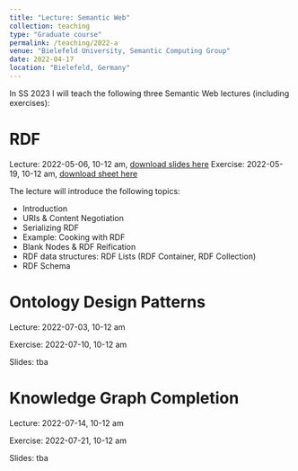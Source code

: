 ```yaml
---
title: "Lecture: Semantic Web"
collection: teaching
type: "Graduate course"
permalink: /teaching/2022-a
venue: "Bielefeld University, Semantic Computing Group"
date: 2022-04-17
location: "Bielefeld, Germany"
---
```


In SS 2023 I will teach the following three Semantic Web lectures (including exercises):

RDF 
======
Lecture: 2022-05-06, 10-12 am, [download slides here](https://moritzblum.github.io/files/Semantic_Web_Lecture___RDF-4.pdf)
Exercise: 2022-05-19, 10-12 am, [download sheet here](https://moritzblum.github.io/files/Semantic_Web_Exercise___RDF.pdf)

The lecture will introduce the following topics:
* Introduction    
* URIs & Content Negotiation
* Serializing RDF
* Example: Cooking with RDF
* Blank Nodes & RDF Reification
* RDF data structures: RDF Lists (RDF Container, RDF Collection)
* RDF Schema



Ontology Design Patterns 
======
Lecture: 2022-07-03, 10-12 am

Exercise: 2022-07-10, 10-12 am

Slides: tba


Knowledge Graph Completion 
======
Lecture: 2022-07-14, 10-12 am

Exercise: 2022-07-21, 10-12 am

Slides: tba